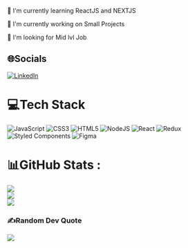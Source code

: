 🌱 I'm currently learning ReactJS and NEXTJS

🔭 I'm currently working on Small Projects

🤝 I'm looking for Mid lvl Job

## 🌐Socials

[![LinkedIn](https://img.shields.io/badge/LinkedIn-%230077B5.svg?logo=linkedin&logoColor=white)](https://linkedin.com/in/camilabrognara/) 

# 💻Tech Stack

![JavaScript](https://img.shields.io/badge/javascript-%23323330.svg?style=for-the-badge&logo=javascript&logoColor=%23F7DF1E) ![CSS3](https://img.shields.io/badge/css3-%231572B6.svg?style=for-the-badge&logo=css3&logoColor=white) ![HTML5](https://img.shields.io/badge/html5-%23E34F26.svg?style=for-the-badge&logo=html5&logoColor=white) ![NodeJS](https://img.shields.io/badge/node.js-6DA55F?style=for-the-badge&logo=node.js&logoColor=white) ![React](https://img.shields.io/badge/react-%2320232a.svg?style=for-the-badge&logo=react&logoColor=%2361DAFB) ![Redux](https://img.shields.io/badge/redux-%23593d88.svg?style=for-the-badge&logo=redux&logoColor=white) ![Styled Components](https://img.shields.io/badge/styled--components-DB7093?style=for-the-badge&logo=styled-components&logoColor=white) ![Figma](https://img.shields.io/badge/figma-%23F24E1E.svg?style=for-the-badge&logo=figma&logoColor=white)

# 📊GitHub Stats :

![](https://github-readme-stats.vercel.app/api?username=cbrognara&theme=radical&hide_border=true&include_all_commits=false&count_private=false)<br/>
![](https://github-readme-streak-stats.herokuapp.com/?user=cbrognara&theme=radical&hide_border=true)<br/>
![](https://github-readme-stats.vercel.app/api/top-langs/?username=cbrognara&theme=radical&hide_border=true&include_all_commits=false&count_private=false&layout=compact)

### ✍️Random Dev Quote

![](https://quotes-github-readme.vercel.app/api?type=horizontal&theme=radical)
